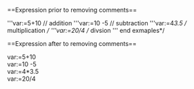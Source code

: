 ==Expression prior to removing comments==

'''var:=5+10 	// addition
'''var:=10 -5 	// subtraction
'''var:=4*3.5 	/* multiplication */
'''var:=20/4 	/* divsion 
'''			  end exmaples*/

==Expression after to removing comments==

var:=5+10 	
var:=10 -5 	
var:=4*3.5 	
var:=20/4 	
